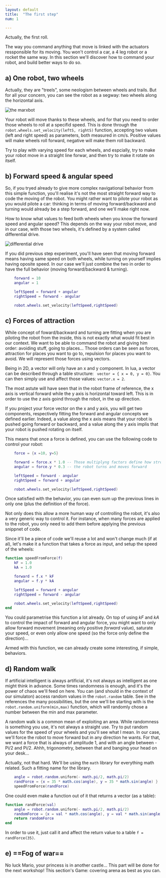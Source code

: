 ```yaml
---
layout: default
title:  "The first step"
num: 1

---
```



Actually, the first roll.

The way you command anything that move is linked with the actuators ressponsible for its moving. You won't control a car, a 4 leg robot or a rocket the same way. In this section we'll discover how to command your robot, and build better ways to do so.

## a) One robot, two wheels
Actually, they are "treels", some neologism between wheels and trails. But for all your concern, you can see the robot as a segway: two wheels along the horizontal axis.

![the marxbot](./assets/marxbot.jpg)

Your robot will move thanks to these wheels, and for that you need to order those wheels to roll at a specifid speed. This is done through the `robot.wheels.set_velocity(leftS, rightS)` function, accepting two values (left and right speed) as parameters, both measured in cm/s. Positive values will make wheels roll forward, negative will make them roll backward.

Try to play with varying speed for each wheels, and espcially, try to make your robot move in a straight line forwar, and then try to make it rotate on itself.

## b) Forward speed & angular speed
So, if you tryed already to give more complex navigational behavior from this simple function, you'll realise it's not the most straight forward way to code the moving of the robot. You might rather want to pilote your robot as you would pilote a car: thinking in terms of moving forward/backward and turning would already be a step forward, and one we'll make right now.

How to know what values to feed both wheels when you know the forward speed and angular speed? This depends on the way your robot move, and in our case, with those two wheels, it's defined by a system called differential drive.

![differential drive](./assets/robot_wheels.png)

If you did previous step experiment, you'll have seen that moving forward means having same speed on both wheels, while turning on yourself implies having oposite speed. In our case we'll just combine the two in order to have the full behavior (moving forward/backward & turning).

```lua
    forward = 10
    angular = 1

    leftSpeed = forward + angular
    rightSpeed = forward - angular

    robot.wheels.set_velocity(leftSpeed,rightSpeed)
```

## c) Forces of attraction
While concept of foward/backward and turning are fitting when you are piloting the robot from the inside, this is not exactly what would fit best in our context. We want to be able to command the robot and giving him order: avoiding stuff, going to places... Those orders can be seen as forces, attraction for places you want to go to, repulsion for places you want to avoid. We will represent those forces using vectors.

Being in 2D, a vector will only have an x and y component. In lua, a vector can be described through a table structure: ` vector = { x = 0, y = 0}`. You can then simply use and affect those values: `vector.x = 2`.

The most astute will have seen that in the robot frame of reference, the x axis is vertical forward while the y axis is horizontal toward left. This is in order to use the z axis goind through the robot, in the up direction.

If you project your force vector on the x and y axis, you will get two components, respectively fitting the forward and angular concepts we defined earlier. Indeed, a value along the x axis means that your robot is pushed going forward or backward, and a value along the y axis implis that your robot is pushed rotating on itself.

This means that once a force is defined, you can use the following code to control your robot:
 

```lua
    force = {x =10, y=5}

    forward = force.x * 1.0 -- Those multiplyng factors define how strong
    angular = force.y * 0.3 -- the robot turns and moves forward 

    leftSpeed = forward - angular
    rightSpeed = forward + angular

    robot.wheels.set_velocity(leftSpeed,rightSpeed)
```

Once satisfied with the behavior, you can even sum up the previous lines in only one (plus the definition of the force).

Not only does this allow a more human way of controlling the robot, it's also a very generic way to control it. For instance, when many forces are applied to the robot, you only need to add them before applying the previous snippnet of code.

Since it'll be a piece of code we'll reuse a lot and won't change much (if at al), let's make it a function that takes a force as input, and setup the speed of the wheels:

```lua
function speedFromForce(f)
    kF = 1.0 
    kA = 1.0 

    forward = f.x * kF
    angular = f.y * kA

    leftSpeed = forward + angular
    rightSpeed = forward - angular

    robot.wheels.set_velocity(leftSpeed,rightSpeed)
end
```

You could parametrise this function a lot already. On top of using *kF* and *kA* to control the impact of forward and angular force, you might want to only allow forward movement (meaning only positive *forward* value), saturate your speed, or even only allow one speed (so the force only define the direction)...

Armed with this function, we can already create some interesting, if simple, behaviors.

## d) Random walk
If artificial intelligent is always artificial, it's not always as intelligent as one might think in advance. Some times randomness is enough, and it's the power of chaos we'll feed on here. You can (and should in the context of our simulaton) access random values in the `robot.random` table. See in the references the many possibilities, but the one we'll be starting with is the `robot.random.uniform(min,max)` function, which will randomly chose a number between the min and max parameter.

A random walk is a common mean of exploiting an area. While randomness is something you use, it's not always a straight use. Try to put random values for the speed of your wheels and you'll see what I mean. In our case, we'll force the robot to move forward but in any direction he wants. For that, we want a force that is always of amplitude 1, and with an angle between -Pi/2 and Pi/2. Ahhh, trigonometry, between that and banging your head on your desk...

Actually, not that hard. We'll be using the `math` library for everything math related. Such a fitting name for the library.

```lua
    angle = robot.random.uniform(- math.pi/2, math.pi/2)
    randForce = {x = 35 * math.cos(angle), y = 35 * math.sin(angle) }
    speedFromForce(randForce)
```

One could even make a function out of it that returns a vector (as a table):

```lua
function randForce(val)
    angle = robot.random.uniform(- math.pi/2, math.pi/2)
    randomForce = {x = val * math.cos(angle), y = val * math.sin(angle) }
    return randomForce
end
```

In order to use it, just call it and affect the return value to a table `f = randForce(35)`.

## e) ==Fog of war==
No luck Mario, your princess is in another castle... This part will be done for the next workshop!
This section's Game: covering arena as best as you can.

